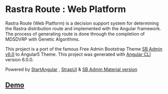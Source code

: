 # Rastra Route : Web Platform 

Rastra Route (Web Platform) is a decision support system for determining the Rastra distribution route and implemented with the Angular framework. The process of generating route is done through the completion of MDSDVRP with Genetic Algorithms.

This project is a port of the famous Free Admin Bootstrap Theme [SB Admin v6.0](http://startbootstrap.com/template-overviews/sb-admin-2/) to Angular5 Theme.
This project was generated with [Angular CLI](https://github.com/angular/angular-cli) version 6.0.0.

Powered by [StartAngular](http://startangular.com/) , [StrapUI](http://strapui.com/) & [SB Admin Material version](https://github.com/start-javascript/sb-admin-material)

## [Demo](https://halimatuz.github.io/RastraRoute/dashboard)



